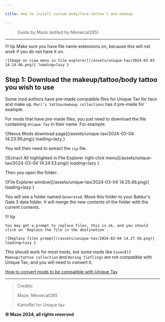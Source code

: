 ```yaml
---

title: How to install custom body/face tattoo’s and makeup

---
```


> Guide by Maze (edited by Meowcat285)

---

!!! tip
    Make sure you have file name extensions on, because this will not work if you do not have it on. 
    
    ![Image on view menu in file explorer](/assets/unique-tav/2024-03-03 14.14.04.png){ loading=lazy }

## Step 1: Download the makeup/tattoo/body tattoo you wish to use

Some mod authors have pre-made compatible files for Unique Tav for face and make up. `Mari’s tattoo/makeup collections` has it pre-made for example.

For mods that have pre-made files, you just need to download the file containing `Unique Tav` in their name. For example:

![Nexus Mods download page](/assets/unique-tav/2024-03-04 14.23.56.png){ loading=lazy }

You will then need to extract the `zip` file.

![Extract All highlighted in File Explorer right click menu](/assets/unique-tav/2024-03-04 14.24.53.png){ loading=lazy }

Then you open the folder:

![File Explorer window](/assets/unique-tav/2024-03-04 14.25.46.png){ loading=lazy }

You will see a folder named `Generated`. Move this folder to your Baldur's Gate 3 data folder. It will merge the new contents of the folder with the current contents.

!!! tip

    You may get a prompt to replace files, this is ok, and you should click on `Replace the file in the destination`.

    ![Replace files prompt](/assets/unique-tav/2024-03-04 14.27.58.png){ loading=lazy }

This should work for most mods, but some mods like `CovenElf Makeup/tattoo collection` and `Boring Tieflings` are not compatible with Unique Tav, and you will need to convert it.

[How to convert mods to be compatible with Unique Tav](convert-unique-tav.md)

---

> Credits:
>
> Maze, Meowcat285
>
> Kartoffel for Unique tav

**© Maze 2024, all rights reserved**